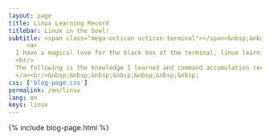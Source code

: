 ```yaml
---
layout: page
title: Linux Learning Record
titlebar: Linux in the bowl!
subtitle: <span class="mega-octicon octicon-terminal"></span>&nbsp;&nbsp;
     <a>
  I have a magical love for the black box of the terminal, linux learning is not a quick fix, you need to repeatedly practice and accumulate.
  <br/>
  The following is the knowledge I learned and command accumulation record up, are you willing to learn with me?
  </a><br/>&nbsp;&nbsp;&nbsp;&nbsp;&nbsp;&nbsp;&nbsp; 
css: ['blog-page.css']
permalink: /en/linux
lang: en
keys: linux
---
```

{% include blog-page.html %}